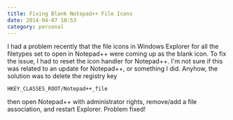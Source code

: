 ```yaml
---
title: Fixing Blank Notepad++ File Icons
date: 2014-04-07 18:53
category: personal
---
```


I had a problem recently that the file icons in Windows Explorer for
all the filetypes set to open in Notepad++ were coming up as the blank
icon. To fix the issue, I had to reset the icon handler for Notepad++.
I'm not sure if this was related to an update for Notepad++, or something
I did. <!--more--> Anyhow, the solution was to delete the registry key

```registry
HKEY_CLASSES_ROOT/Notepad++_file
```

then open Notepad++ with administrator rights, remove/add a file association,
and restart Explorer. Problem fixed!
